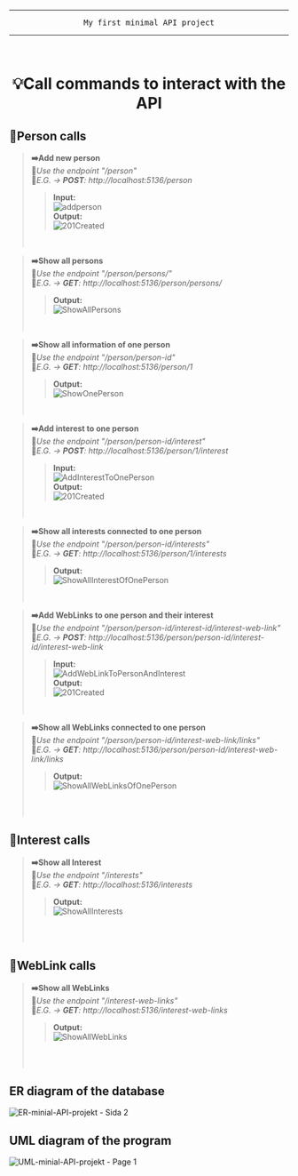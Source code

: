 ---

<p align="center">
  <kbd>﻿My first minimal API project</kbd>
</p>

***
<BR>

# <div align="center">💡Call commands to interact with the API</div>

## 🔷Person calls

>**➡️Add new person**
><BR>
>🔸*Use the endpoint "/person"*
><BR>
>🔸*E.G. → **POST**: http://localhost:5136/person*
>>**Input:**
>><BR> 
>>![addperson](https://github.com/mmxzps/Lab3-Mini-Projekt/assets/99285003/6e095ebb-b242-4f15-abb6-1863ab3172ef)
>><BR> 
>>**Output:**
>><BR> 
>>![201Created](https://github.com/mmxzps/Lab3-Mini-Projekt/assets/99285003/8e4faa12-a855-4ff6-bbf6-3f965761838d)
>>
><BR> 

>**➡️Show all persons**
> <BR>
>🔸*Use the endpoint "/person/persons/"*
><br>
>🔸*E.G. → **GET**: http://localhost:5136/person/persons/*
>>**Output:**
>><BR> 
>> ![ShowAllPersons](https://github.com/mmxzps/Lab3-Mini-Projekt/assets/99285003/797fb8c6-f0ae-42ee-93a4-9d88a011e854)
>
><BR>
>

>**➡️Show all information of one person**
><BR>
>🔸*Use the endpoint "/person/person-id"*
><BR>
>🔸*E.G. → **GET**: http://localhost:5136/person/1*
>>**Output:**
>><BR> 
>>![ShowOnePerson](https://github.com/mmxzps/Lab3-Mini-Projekt/assets/99285003/33d874da-6a70-4b43-953a-1a7cdb149dc4)
>
><BR>
>

>**➡️Add interest to one person**
> <BR>
>🔸*Use the endpoint "/person/person-id/interest"*
><br>
>🔸*E.G. → **POST**: http://localhost:5136/person/1/interest*
>>**Input:**
>><BR> 
>>![AddInterestToOnePerson](https://github.com/mmxzps/Lab3-Mini-Projekt/assets/99285003/16c78d35-ecd2-43be-bc21-89ab8f7097b7)
>><BR> 
>>**Output:**
>><BR> 
>>![201Created](https://github.com/mmxzps/Lab3-Mini-Projekt/assets/99285003/8e4faa12-a855-4ff6-bbf6-3f965761838d)
>>
><BR> 

>**➡️Show all interests connected to one person**
> <BR>
>🔸*Use the endpoint "/person/person-id/interests"*
><br>
>🔸*E.G. → **GET**: http://localhost:5136/person/1/interests*
>>**Output:**
>><BR> 
>>![ShowAllInterestOfOnePerson](https://github.com/mmxzps/Lab3-Mini-Projekt/assets/99285003/ab8be628-4ab6-4f8a-8221-5d08524cd8ca)
>>
><BR> 

>**➡️Add WebLinks to one person and their interest**
> <BR>
>🔸*Use the endpoint "/person/person-id/interest-id/interest-web-link"*
><br>
>🔸*E.G. → **POST**: http://localhost:5136/person/person-id/interest-id/interest-web-link*
>>**Input:**
>><BR> 
>>![AddWebLinkToPersonAndInterest](https://github.com/mmxzps/Lab3-Mini-Projekt/assets/99285003/f9c8dc44-589e-4fc8-8aec-f212fd0e98f8)
>><BR> 
>>**Output:**
>><BR> 
>>![201Created](https://github.com/mmxzps/Lab3-Mini-Projekt/assets/99285003/8e4faa12-a855-4ff6-bbf6-3f965761838d)
>
><BR> 

>**➡️Show all WebLinks connected to one person**
> <BR>
>🔸*Use the endpoint "/person/person-id/interest-web-link/links"*
><br>
>🔸*E.G. → **GET**: http://localhost:5136/person/person-id/interest-web-link/links*
>>**Output:**
>><BR> 
>>![ShowAllWebLinksOfOnePerson](https://github.com/mmxzps/Lab3-Mini-Projekt/assets/99285003/5ea9b2e9-9105-47c4-99ee-3a546a01c92c)
>>
><BR> 
><BR> 

## 🔷Interest calls
>**➡️Show all Interest**
> <BR>
>🔸*Use the endpoint "/interests"*
><br>
>🔸*E.G. → **GET**: http://localhost:5136/interests*
>>**Output:**
>><BR> 
>>![ShowAllInterests](https://github.com/mmxzps/Lab3-Mini-Projekt/assets/99285003/d47034f8-2b66-4977-9807-733499e24dc5)
>>
><BR> 
><BR> 

## 🔷WebLink calls
>**➡️Show all WebLinks**
> <BR>
>🔸*Use the endpoint "/interest-web-links"*
><br>
>🔸*E.G. → **GET**: http://localhost:5136/interest-web-links*
>>**Output:**
>><BR> 
>>![ShowAllWebLinks](https://github.com/mmxzps/Lab3-Mini-Projekt/assets/99285003/dd786ee6-0a1b-4e71-99f3-764fb0df66ee)
>>
><BR> 
><BR>

 ## ER diagram of the database
![ER-minial-API-projekt - Sida 2](https://github.com/mmxzps/Lab3-Mini-Projekt/assets/99285003/4655c290-1094-4c76-abf6-2640e50e3b45)
## UML diagram of the program
![UML-minial-API-projekt - Page 1](https://github.com/mmxzps/Lab3-Mini-Projekt/assets/99285003/97aa18c0-3ded-4684-a9bf-2370b74d25f6)


